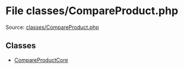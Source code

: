 File classes/CompareProduct.php
=========

Source: [classes/CompareProduct.php](https://github.com/PrestaShop/PrestaShop/blob/1.5.4.0/classes/CompareProduct.php)


Classes
-------

* [CompareProductCore](class.CompareProductCore.md)

